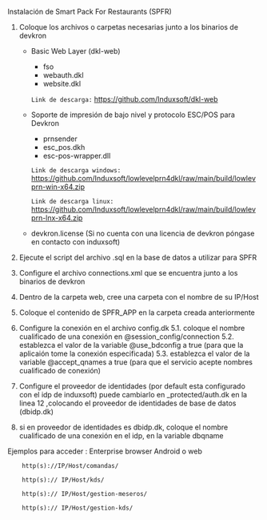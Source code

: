 Instalación de Smart Pack For Restaurants (SPFR)

1. Coloque los archivos o carpetas necesarias junto a los binarios de devkron
	- Basic Web Layer (dkl-web) 
		- fso
		- webauth.dkl
		- website.dkl
		
		```Link de descarga:``` https://github.com/Induxsoft/dkl-web
	- Soporte de impresión de bajo nivel y protocolo ESC/POS para Devkron
		- prnsender
		- esc_pos.dkh
		- esc-pos-wrapper.dll
		
		```Link de descarga windows:``` https://github.com/Induxsoft/lowlevelprn4dkl/raw/main/build/lowlevprn-win-x64.zip
		
		```Link de descarga linux:``` https://github.com/Induxsoft/lowlevelprn4dkl/raw/main/build/lowlevprn-lnx-x64.zip
		
	- devkron.license (Si no cuenta con una licencia de devkron póngase en contacto con induxsoft)

2. Ejecute el script del archivo .sql en la base de datos a utilizar para SPFR

3. Configure el archivo connections.xml que se encuentra junto a los binarios de devkron

4. Dentro de la carpeta web, cree una carpeta con el nombre de su IP/Host

5. Coloque el contenido de SPFR_APP en la carpeta creada anteriormente

6. Configure la conexión en el archivo config.dk 
	5.1. coloque el nombre cualificado de una conexión en @session_config/connection
	5.2. establezca el valor de la variable @use_bdconfig a true (para que la aplicaión tome la conexión especificada)
	5.3. establezca el valor de la variable @accept_qnames a true (para que el servicio acepte nombres cualificado de conexión)
	
7. Configure el proveedor de identidades (por default esta configurado con el idp de induxsoft) puede cambiarlo en _protected/auth.dk
	en la linea 12 ,colocando el proveedor de identidades de base de datos (dbidp.dk)
	
8. si en proveedor de identidades es dbidp.dk, coloque el nombre cualificado de una conexión en el idp, en la variable dbqname 
	
Ejemplos para acceder :
		Enterprise browser Android o web
		
		http(s)://IP/Host/comandas/
		
		http(s):// IP/Host/kds/
		
		http(s):// IP/Host/gestion-meseros/
		
		http(s):// IP/Host/gestion-kds/






